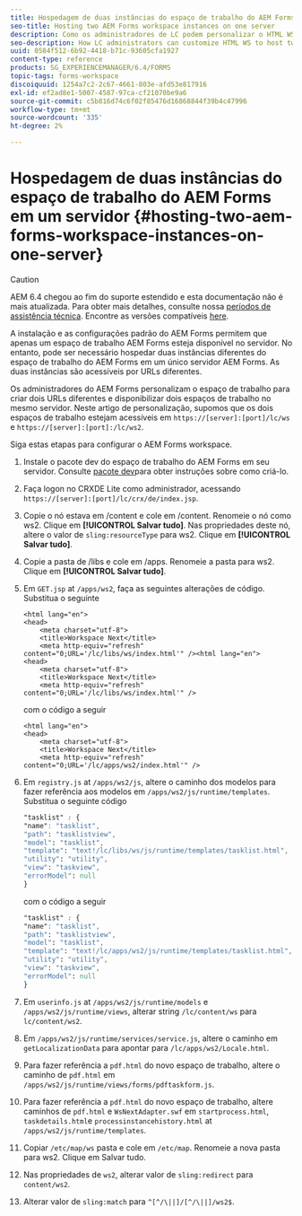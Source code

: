 ```yaml
---
title: Hospedagem de duas instâncias do espaço de trabalho do AEM Forms em um servidor
seo-title: Hosting two AEM Forms workspace instances on one server
description: Como os administradores de LC podem personalizar o HTML WS para hospedar duas instâncias em um único servidor acessível por meio de URLs diferentes.
seo-description: How LC administrators can customize HTML WS to host two instances on a single server accessible via different URLs.
uuid: 0584f512-6b92-4418-b71c-93605cfa1927
content-type: reference
products: SG_EXPERIENCEMANAGER/6.4/FORMS
topic-tags: forms-workspace
discoiquuid: 1254a7c2-2c67-4661-803e-afd53e817916
exl-id: ef2ad8e1-5007-4587-97ca-cf21070be9a6
source-git-commit: c5b816d74c6f02f85476d16868844f39b4c47996
workflow-type: tm+mt
source-wordcount: '335'
ht-degree: 2%

---
```


# Hospedagem de duas instâncias do espaço de trabalho do AEM Forms em um servidor {#hosting-two-aem-forms-workspace-instances-on-one-server}

>[!CAUTION]
>
>AEM 6.4 chegou ao fim do suporte estendido e esta documentação não é mais atualizada. Para obter mais detalhes, consulte nossa [períodos de assistência técnica](https://helpx.adobe.com/br/support/programs/eol-matrix.html). Encontre as versões compatíveis [here](https://experienceleague.adobe.com/docs/).

A instalação e as configurações padrão do AEM Forms permitem que apenas um espaço de trabalho AEM Forms esteja disponível no servidor. No entanto, pode ser necessário hospedar duas instâncias diferentes do espaço de trabalho do AEM Forms em um único servidor AEM Forms. As duas instâncias são acessíveis por URLs diferentes.

Os administradores do AEM Forms personalizam o espaço de trabalho para criar dois URLs diferentes e disponibilizar dois espaços de trabalho no mesmo servidor. Neste artigo de personalização, supomos que os dois espaços de trabalho estejam acessíveis em `https://[server]:[port]/lc/ws` e `https://[server]:[port]:/lc/ws2`.

Siga estas etapas para configurar o AEM Forms workspace.

1. Instale o pacote dev do espaço de trabalho do AEM Forms em seu servidor. Consulte [pacote dev](/help/forms/using/introduction-customizing-html-workspace.md#p-crx-package-p)para obter instruções sobre como criá-lo.
1. Faça logon no CRXDE Lite como administrador, acessando `https://[server]:[port]/lc/crx/de/index.jsp`.
1. Copie o nó estava em /content e cole em /content. Renomeie o nó como ws2. Clique em **[!UICONTROL Salvar tudo]**. Nas propriedades deste nó, altere o valor de `sling:resourceType` para ws2. Clique em **[!UICONTROL Salvar tudo]**.

1. Copie a pasta de /libs e cole em /apps. Renomeie a pasta para ws2. Clique em **[!UICONTROL Salvar tudo]**.
1. Em `GET.jsp` at `/apps/ws2`, faça as seguintes alterações de código. Substitua o seguinte

   ```
   <html lang="en">
   <head>
       <meta charset="utf-8">
       <title>Workspace Next</title>
       <meta http-equiv="refresh" content="0;URL='/lc/libs/ws/index.html'" /><html lang="en">
   <head>
       <meta charset="utf-8">
       <title>Workspace Next</title>
       <meta http-equiv="refresh" content="0;URL='/lc/libs/ws/index.html'" />
   ```

   com o código a seguir

   ```
   <html lang="en">
   <head>
       <meta charset="utf-8">
       <title>Workspace Next</title>
       <meta http-equiv="refresh" content="0;URL='/lc/apps/ws2/index.html'" />
   ```

1. Em `registry.js` at `/apps/ws2/js`, altere o caminho dos modelos para fazer referência aos modelos em `/apps/ws2/js/runtime/templates`. Substitua o seguinte código

   ```css
   "tasklist" : {
   "name": "tasklist",
   "path": "tasklistview",
   "model": "tasklist",
   "template": "text!/lc/libs/ws/js/runtime/templates/tasklist.html",
   "utility": "utility",
   "view": "taskview",
   "errorModel": null
   }
   ```

   com o código a seguir

   ```css
   "tasklist" : {
   "name": "tasklist",
   "path": "tasklistview",
   "model": "tasklist",
   "template": "text!/lc/apps/ws2/js/runtime/templates/tasklist.html",
   "utility": "utility",
   "view": "taskview",
   "errorModel": null
   }
   ```

1. Em `userinfo.js` at `/apps/ws2/js/runtime/models` e `/apps/ws2/js/runtime/views`, alterar string `/lc/content/ws` para `lc/content/ws2`.

1. Em `/apps/ws2/js/runtime/services/service.js`, altere o caminho em `getLocalizationData` para apontar para `/lc/apps/ws2/Locale.html`.

1. Para fazer referência a `pdf.html` do novo espaço de trabalho, altere o caminho de `pdf.html` em `/apps/ws2/js/runtime/views/forms/pdftaskform.js`.

1. Para fazer referência a `pdf.html` do novo espaço de trabalho, altere caminhos de `pdf.html` e `WsNextAdapter.swf` em `startprocess.html`, `taskdetails.html`e `processinstancehistory.html` at `/apps/ws2/js/runtime/templates`.

1. Copiar `/etc/map/ws` pasta e cole em `/etc/map`. Renomeie a nova pasta para ws2. Clique em Salvar tudo.

1. Nas propriedades de `ws2`, alterar valor de `sling:redirect` para `content/ws2`.

1. Alterar valor de `sling:match` para `^[^/\||]/[^/\||]/ws2$`.
